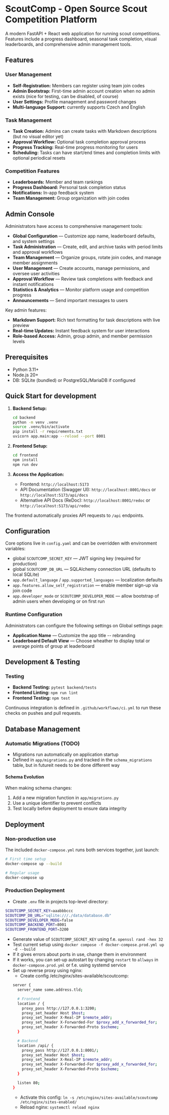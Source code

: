 # ScoutComp - Open Source Scout Competition Platform

A modern FastAPI + React web application for running scout competitions. Features include a progress dashboard, seasonal task completion, visual leaderboards, and comprehensive admin management tools.

## Features

### User Management
- **Self-Registration:** Members can register using team join codes
- **Admin Bootstrap:** First-time admin account creation when no admin exists (nice for testing, can be disabled, of course)
- **User Settings:** Profile management and password changes
- **Multi-language Support:** currently supports Czech and English

### Task Management
- **Task Creation:** Admins can create tasks with Markdown descriptions (but no visual editor yet)
- **Approval Workflow:** Optional task completion approval process
- **Progress Tracking:** Real-time progress monitoring for users
- **Scheduling:** Tasks can have start/end times and completion limits with optional periodical resets

### Competition Features
- **Leaderboards:** Member and team rankings
- **Progress Dashboard:** Personal task completion status
- **Notifications:** In-app feedback system
- **Team Management:** Group organization with join codes

## Admin Console

Administrators have access to comprehensive management tools:

- **Global Configuration** — Customize app name, leaderboard defaults, and system settings
- **Task Administration** — Create, edit, and archive tasks with period limits and approval workflows
- **Team Management** — Organize groups, rotate join codes, and manage member assignments
- **User Management** — Create accounts, manage permissions, and oversee user activities
- **Approval Workflow** — Review task completions with feedback and instant notifications
- **Statistics & Analytics** — Monitor platform usage and competition progress
- **Announcements** — Send important messages to users

Key admin features:
- **Markdown Support:** Rich text formatting for task descriptions with live preview
- **Real-time Updates:** Instant feedback system for user interactions
- **Role-based Access:** Admin, group admin, and member permission levels

## Prerequisites
- Python 3.11+
- Node.js 20+
- DB: SQLite (bundled) or PostgreSQL/MariaDB if configured

## Quick Start for development

1. **Backend Setup:**
   ```bash
   cd backend
   python -m venv .venv
   source .venv/bin/activate
   pip install -r requirements.txt
   uvicorn app.main:app --reload --port 8001
   ```

2. **Frontend Setup:**
   ```bash
   cd frontend
   npm install
   npm run dev
   ```

3. **Access the Application:**
   - Frontend: `http://localhost:5173`
   - API Documentation (Swagger UI): `http://localhost:8001/docs` or `http://localhost:5173/api/docs`
   - Alternative API Docs (ReDoc): `http://localhost:8001/redoc` or `http://localhost:5173/api/redoc`

The frontend automatically proxies API requests to `/api` endpoints.

## Configuration

Core options live in `config.yaml` and can be overridden with environment variables:

- global `SCOUTCOMP_SECRET_KEY` — JWT signing key (required for production)
- global `SCOUTCOMP_DB_URL` — SQLAlchemy connection URL (defaults to local SQLite)
- `app.default_language` / `app.supported_languages` — localization defaults
- `app.features.allow_self_registration` — enable member sign-up via join code
- `app.developer_mode` or `SCOUTCOMP_DEVELOPER_MODE` — allow bootstrap of admin users when developing or on first run

### Runtime Configuration

Administrators can configure the following settings on Global settings page:

- **Application Name** — Customize the app title -- rebranding
- **Leaderboard Default View** — Choose wheather to display total or average points of group at leaderboard

## Development & Testing

### Testing
- **Backend Testing:** `pytest backend/tests`
- **Frontend Linting:** `npm run lint`
- **Frontend Testing:** `npm test`

Continuous integration is defined in `.github/workflows/ci.yml` to run these checks on pushes and pull requests.

## Database Management

### Automatic Migrations (TODO)
- Migrations run automatically on application startup
- Defined in `app/migrations.py` and tracked in the `schema_migrations` table, but in futureit needs to be done different way

#### Schema Evolution
When making schema changes:
1. Add a new migration function in `app/migrations.py`
2. Use a unique identifier to prevent conflicts
3. Test locally before deployment to ensure data integrity

## Deployment

### Non-production use
The included `docker-compose.yml` runs both services together, just launch:

```bash
# First time setup
docker-compose up --build

# Regular usage
docker-compose up
```

### Production Deployment
- Create `.env` file in projects top-level directory:
```bash
SCOUTCOMP_SECRET_KEY=aaabbbccc
SCOUTCOMP_DB_URL="sqlite:///./data/database.db"
SCOUTCOMP_DEVELOPER_MODE=false
SCOUTCOMP_BACKEND_PORT=8001
SCOUTCOMP_FRONTEND_PORT=3200
```
- Generate value of `SCOUTCOMP_SECRET_KEY` using f.e. `openssl rand -hex 32`
- Test current setup using `docker compose -f docker-compose.prod.yml up -d --build`
- If it gives errors about ports in use, change them in environment
- If it works, you can set-up autostart by changing `restart` to `allways` in `docker-compose.prod.yml` or f.e. using systemd service
- Set up reverse proxy using nginx:
  - Create config /etc/nginx/sites-available/scoutcomp:
  ```bash
  server {
    server_name some.address.tld;

    # Frontend
    location / {
      proxy_pass http://127.0.0.1:3200;
      proxy_set_header Host $host;
      proxy_set_header X-Real-IP $remote_addr;
      proxy_set_header X-Forwarded-For $proxy_add_x_forwarded_for;
      proxy_set_header X-Forwarded-Proto $scheme;
    }

    # Backend
    location /api/ {
      proxy_pass http://127.0.0.1:8001/;
      proxy_set_header Host $host;
      proxy_set_header X-Real-IP $remote_addr;
      proxy_set_header X-Forwarded-For $proxy_add_x_forwarded_for;
      proxy_set_header X-Forwarded-Proto $scheme;
    }

    listen 80;
  }

  ```
  - Activate this config: `ln -s /etc/nginx/sites-available/scoutcomp /etc/nginx/sites-enabled/`
  - Reload nginx: `systemctl reload nginx`
  
